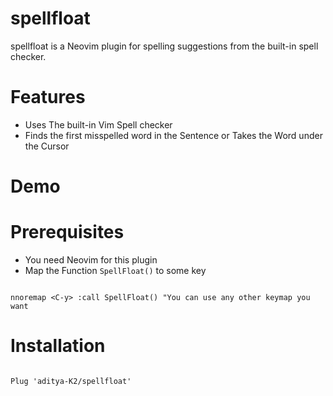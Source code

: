 # spellfloat

spellfloat is a Neovim plugin for spelling suggestions from the built-in spell checker.

# Features

- Uses The built-in Vim Spell checker
- Finds the first misspelled word in the Sentence or Takes the Word under the Cursor

# Demo

# Prerequisites

- You need Neovim for this plugin
- Map the Function `SpellFloat()` to some key

```vim

nnoremap <C-y> :call SpellFloat() "You can use any other keymap you want

```

# Installation

```vim

Plug 'aditya-K2/spellfloat'

```


